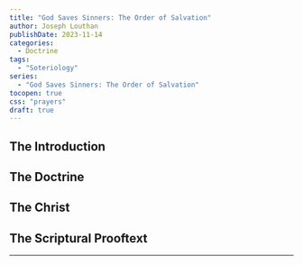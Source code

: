 ```yaml
---
title: "God Saves Sinners: The Order of Salvation"
author: Joseph Louthan
publishDate: 2023-11-14
categories:
  - Doctrine
tags:
  - "Soteriology"
series:
  - "God Saves Sinners: The Order of Salvation"
tocopen: true
css: "prayers"
draft: true
---
```

## The Introduction

## The Doctrine

## The Christ

## The Scriptural Prooftext

---
